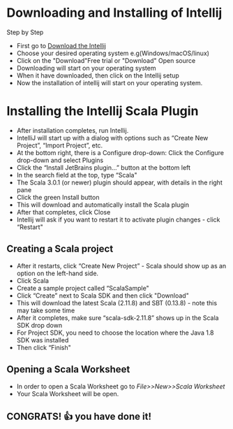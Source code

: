 # Downloading and Installing of Intellij 
Step by Step
- First go to [Download the Intellij](https://www.jetbrains.com/idea/download/#section=windows)
- Choose your desired operating system e.g(Windows/macOS/linux)
- Click on the "Download"Free trial or "Download" Open source
- Downloading will start on your operating system
- When it have downloaded, then click on the Intellij setup 
- Now the installation of intellij will start on your operating system.

# Installing the Intellij Scala Plugin
- After installation completes, run Intellij.
- IntelliJ will start up with a dialog with options such as “Create New Project”, “Import Project”, etc.
- At the bottom right, there is a Configure drop-down: Click the Configure drop-down and select Plugins
- Click the “Install JetBrains plugin…” button at the bottom left
- In the search field at the top, type “Scala"
- The Scala 3.0.1 (or newer) plugin should appear, with details in the right pane
- Click the green Install button
- This will download and automatically install the Scala plugin
- After that completes, click Close
- Intellij will ask if you want to restart it to activate plugin changes - click “Restart"

## Creating a Scala project
- After it restarts, click “Create New Project” - Scala should show up as an option on the left-hand side.
- Click Scala
- Create a sample project called “ScalaSample"
- Click “Create” next to Scala SDK and then click "Download"
- This will download the latest Scala (2.11.8) and SBT (0.13.8) - note this may take some time
- After it completes, make sure “scala-sdk-2.11.8” shows up in the Scala SDK drop down
- For Project SDK, you need to choose the location where the Java 1.8 SDK was installed
- Then click “Finish"

## Opening a Scala Worksheet
- In order to open a Scala Worksheet go to  *File>>New>>Scala Worksheet*
- Your Scala Worksheet will be open.

## CONGRATS!  :+1: you have done it!
